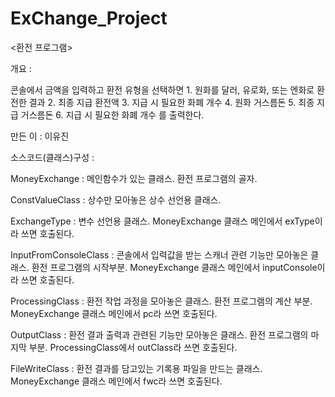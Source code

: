 # ExChange_Project

<환전 프로그램>

개요 : 

콘솔에서 금액을 입력하고 환전 유형을 선택하면 
	1. 원화를 달러, 유로화, 또는 엔화로 환전한 결과
	2. 최종 지급 환전액
	3. 지급 시 필요한 화폐 개수
	4. 원화 거스름돈
	5. 최종 지급 거스름돈
	6. 지급 시 필요한 화폐 개수
를 출력한다.

만든 이 : 이유진

소스코드(클래스)구성 :

MoneyExchange : 메인함수가 있는 클래스. 환전 프로그램의 골자.

ConstValueClass : 상수만 모아놓은 상수 선언용 클래스.

ExchangeType : 변수 선언용 클래스. MoneyExchange 클래스 메인에서 exType이라 쓰면 호출된다.

InputFromConsoleClass : 콘솔에서 입력값을 받는 스캐너 관련 기능만 모아놓은 클래스. 환전 프로그램의 시작부분. MoneyExchange 클래스 메인에서 inputConsole이라 쓰면 호출된다.

ProcessingClass : 환전 작업 과정을 모아놓은 클래스. 환전 프로그램의 계산 부분. MoneyExchange 클래스 메인에서 pc라 쓰면 호출된다.

OutputClass : 환전 결과 출력과 관련된 기능만 모아놓은 클래스. 환전 프로그램의 마지막 부분. ProcessingClass에서 outClass라 쓰면 호출된다.

FileWriteClass : 환전 결과를 담고있는 기록용 파일을 만드는 클래스. MoneyExchange 클래스 메인에서 fwc라 쓰면 호출된다.